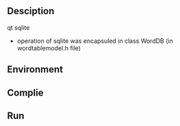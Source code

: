 
## Desciption

qt
sqlite


- operation of sqlite was encapsuled in class WordDB (in wordtablemodel.h file)


## Environment


## Complie

## Run



